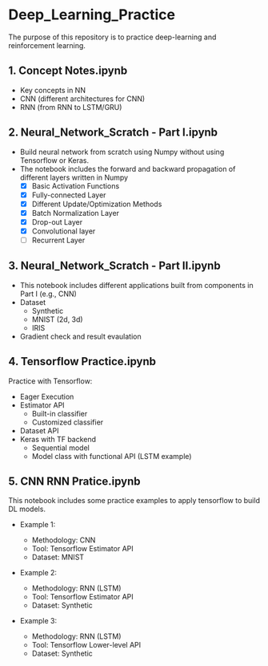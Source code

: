 # Deep_Learning_Practice
The purpose of this repository is to practice deep-learning and reinforcement learning. 

## 1. Concept Notes.ipynb
- Key concepts in NN
- CNN (different architectures for CNN)
- RNN (from RNN to LSTM/GRU)


## 2. Neural_Network_Scratch - Part I.ipynb
- Build neural network from scratch using Numpy without using Tensorflow or Keras. 
- The notebook includes the forward and backward propagation of different layers written in Numpy
  - [X] Basic Activation Functions
  - [X] Fully-connected Layer 
  - [X] Different Update/Optimization Methods
  - [X] Batch Normalization Layer
  - [X] Drop-out Layer
  - [X] Convolutional layer
  - [ ] Recurrent Layer

## 3. Neural_Network_Scratch - Part II.ipynb
- This notebook includes different applications built from components in Part I (e.g., CNN)
- Dataset
  - Synthetic
  - MNIST (2d, 3d)
  - IRIS
- Gradient check and result evaulation

## 4. Tensorflow Practice.ipynb
Practice with Tensorflow:
- Eager Execution
- Estimator API
    - Built-in classifier
    - Customized classifier
- Dataset API
- Keras with TF backend
    - Sequential model
    - Model class with functional API (LSTM example)

## 5. CNN RNN Pratice.ipynb
This notebook includes some practice examples to apply tensorflow to build DL models.
- Example 1:
  - Methodology: CNN 
  - Tool: Tensorflow Estimator API
  - Dataset: MNIST

- Example 2: 
  - Methodology: RNN (LSTM)
  - Tool: Tensorflow Estimator API
  - Dataset: Synthetic
  
- Example 3: 
  - Methodology: RNN (LSTM)
  - Tool: Tensorflow Lower-level API
  - Dataset: Synthetic


